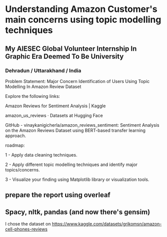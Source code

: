 # Understanding Amazon Customer's main concerns using topic modelling techniques

## My AIESEC Global Volunteer Internship In Graphic Era Deemed To Be University

### Dehradun / Uttarakhand / India

Problem Statement: Major Concern Identification of Users Using Topic Modelling In Amazon Review Dataset

Explore the following links:

Amazon Reviews for Sentiment Analysis | Kaggle

amazon_us_reviews · Datasets at Hugging Face

GitHub - vinaykanigicherla/amazon_reviews_sentiment: Sentiment Analysis on the Amazon Reviews Dataset using BERT-based transfer learning approach.


roadmap:

1 - Apply data cleaning techniques.

2 - Apply different topic modelling techniques and identify major topics/concerns.

3 - Visualize your finding using Matplotlib library or visualization tools.


prepare the report using overleaf
---------------
Spacy, nltk, pandas (and now there's gensim)
------------

I chose the dataset on https://www.kaggle.com/datasets/grikomsn/amazon-cell-phones-reviews
